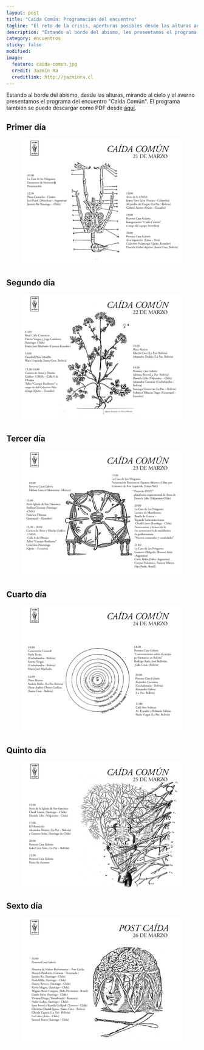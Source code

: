 ```yaml
---
layout: post
title: "Caída Común: Programación del encuentro"
tagline: "El reto de la crisis, aperturas posibles desde las alturas andinas en La Paz – Bolivia, 2018."
description: "Estando al borde del abismo, les presentamos el programa."
category: encuentros
sticky: false
modified:
image:
  feature: caida-comun.jpg
  credit: Jazmín Ra
  creditlink: http://jazminra.cl
---
```


Estando al borde del abismo, desde las alturas, mirando al cielo y al averno presentamos el programa del encuentro "Caída Común". El programa también se puede descargar como PDF desde <a href="/docs/caida-comun/programa-caida-comun.pdf" title="Programa Caída Común" target="_blank">aquí</a>.

## Primer día
<figure>
  <a href="/images/caida-comun/21-marzo.jpg"><img src="/images/caida-comun/21-marzo.jpg"></a>
</figure>

## Segundo día
<figure>
  <a href="/images/caida-comun/22-marzo.jpg"><img src="/images/caida-comun/22-marzo.jpg"></a>
</figure>

## Tercer día
<figure>
  <a href="/images/caida-comun/23-marzo.jpg"><img src="/images/caida-comun/23-marzo.jpg"></a>
</figure>

## Cuarto día
<figure>
  <a href="/images/caida-comun/24-marzo.jpg"><img src="/images/caida-comun/24-marzo.jpg"></a>
</figure>

## Quinto día
<figure>
  <a href="/images/caida-comun/25-marzo.jpg"><img src="/images/caida-comun/25-marzo.jpg"></a>
</figure>

## Sexto día
<figure>
  <a href="/images/caida-comun/26-marzo.jpg"><img src="/images/caida-comun/26-marzo.jpg"></a>
</figure>
